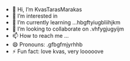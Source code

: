 - 👋 Hi, I’m KvasTarasMarakas
- 👀 I’m interested in
- 🌱 I’m currently learning ...hbgftyiugbliihjkm
- 💞️ I’m looking to collaborate on .vhfygjugyijm
- 📫 How to reach me ...
- 😄 Pronouns: .gfbgfmjyrhhb
- ⚡ Fun fact: love kvas, very looooove
<!---
KvasTarasMarakas/KvasTarasMarakas is a ✨ special ✨ repository because its `README.md` (this file) appears on your GitHub profile.
You can click the Preview link to take a look at your changes.
---
